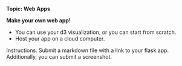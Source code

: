 **Topic:  Web Apps**

**Make your own web app!**

 * You can use your d3 visualization, or you can start from scratch.
 * Host your app on a cloud computer.


Instructions: Submit a markdown file with a link to your flask app. Additionally, you can submit a screenshot.